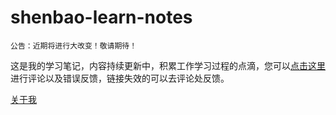 # shenbao-learn-notes

`公告：近期将进行大改变！敬请期待！`

这是我的学习笔记，内容持续更新中，积累工作学习过程的点滴，您可以<a href="https://shenbao.github.io/shenbao-learn-notes/comment" target="_blank">点击这里</a>进行评论以及错误反馈，链接失效的可以去评论处反馈。

[关于我](https://shenbao.github.io/about)

